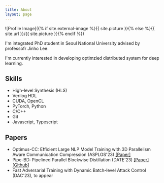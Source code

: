 ```yaml
---
title: About
layout: page
---
```

![Profile Image]({% if site.external-image %}{{ site.picture }}{% else %}{{ site.url }}/{{ site.picture }}{% endif %})

<p>
I'm integrated PhD student in Seoul National University advised by professofr Jinho Lee.
</p>

<p>
I'm currently interested in developing optimzied distributed system for deep learning.
</p>

<h2>Skills</h2>

<ul class="skill-list">
	<li>High-level Synthesis (HLS)</li>
	<li>Verilog HDL</li>
	<li>CUDA, OpenCL</li>
	<li>PyTorch, Python</li>
	<li>C/C++</li>
	<li>Git</li>
	<li>Javascript, Typescript</li>
</ul>

<h2>Papers</h2>

<ul>
	<li>
	Optimus-CC: Efficient Large NLP Model Training with 3D Parallelism Aware Communication Compression (ASPLOS'23)
	<a href="https://dl.acm.org/doi/10.1145/3575693.3575712">[Paper]</a>
	</li>
	<li> 
	Pipe-BD: Pipelined Parallel Blockwise Distillation (DATE'23)
	<a href="https://ieeexplore.ieee.org/abstract/document/10137044">[Paper]</a>
	<a href="https://github.com/hongsunjang/Pipe-BD">[Github]</a>
	</li>
	<li>
	Fast Adversarial Training with Dynamic Batch-level Attack Control (DAC'23), to appear
	</li>
</ul>
